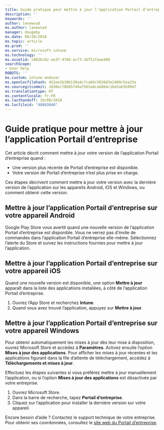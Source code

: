 ```yaml
---
title: Guide pratique pour mettre à jour l’application Portail d’entreprise | Microsoft Docs
description: ''
keywords: ''
author: lenewsad
ms.author: lanewsad
manager: dougeby
ms.date: 09/20/2018
ms.topic: article
ms.prod: ''
ms.service: microsoft-intune
ms.technology: ''
ms.assetid: c002bcb2-ae37-478d-acf3-2bf51faae490
searchScope:
- User help
ROBOTS: ''
ms.custom: intune-enduser
ms.openlocfilehash: 452ee2b386130a4c7ca6dc5026d3e2489c5ea33a
ms.sourcegitcommit: 2d30ec70b85f49a7563adcab864c1be5a63b9947
ms.translationtype: HT
ms.contentlocale: fr-FR
ms.lasthandoff: 10/08/2018
ms.locfileid: "48863040"
---
```

# <a name="how-to-update-the-company-portal-app"></a>Guide pratique pour mettre à jour l’application Portail d’entreprise

Cet article décrit comment mettre à jour votre version de l’application Portail d’entreprise quand :  
* Une version plus récente de Portail d’entreprise est disponible.
* Votre version de Portail d’entreprise n’est plus prise en charge.

Ces étapes décrivent comment mettre à jour votre version avec la dernière version de l’application sur les appareils Android, iOS et Windows, ou comment obtenir cette version.    

## <a name="update-the-company-portal-app-on-your-android-device"></a>Mettre à jour l’application Portail d’entreprise sur votre appareil Android  

Google Play Store vous avertit quand une nouvelle version de l’application Portail d’entreprise est disponible. Vous ne verrez pas d’invite de commandes dans l’application Portail d’entreprise elle-même. Sélectionnez l’alerte du Store et suivez les instructions fournies pour mettre à jour l’application. 

## <a name="update-the-company-portal-app-on-your-ios-device"></a>Mettre à jour l’application Portail d’entreprise sur votre appareil iOS  

Quand une nouvelle version est disponible, une option **Mettre à jour** apparaît dans la liste des applications installées, à côté de l’application Portail d’entreprise.  

1. Ouvrez l’App Store et recherchez **Intune**.  
2. Quand vous avez trouvé l’application, appuyez sur **Mettre à jour**.  

## <a name="update-the-company-portal-app-on-your-windows-device"></a>Mettre à jour l’application Portail d’entreprise sur votre appareil Windows
Pour obtenir automatiquement les mises à jour dès leur mise à disposition, ouvrez Microsoft Store et accédez à **Paramètres**. Activez ensuite l’option **Mises à jour des applications**. Pour afficher les mises à jour récentes et les applications figurant dans la file d’attente de téléchargement, accédez à **Téléchargements et mises à jour**.  

Effectuez les étapes suivantes si vous préférez mettre à jour manuellement l’application, ou si l’option **Mises à jour des applications** est désactivée par votre entreprise.  
1. Ouvrez Microsoft Store.
2. Dans la barre de recherche, tapez **Portail d’entreprise**.
3. Cliquez sur l’application pour installer la dernière version sur votre appareil. 


Encore besoin d’aide ? Contactez le support technique de votre entreprise. Pour obtenir ses coordonnées, consultez le [site web du Portail d’entreprise](https://go.microsoft.com/fwlink/?linkid=2010980).
